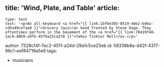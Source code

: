 title: 'Wind, Plate, and Table'
article:
  -
    type: text
    text: '<p>An all-keyboard <a href="{{ link:1bf6e305-0519-40e2-bd6a-cd5a49cefaa0 }}">Grocery Jazz</a> band fronted by Steve Dago. They oftentimes perform in the basement of the <a href="{{ link:70419f48-1ac9-48b9-a9fb-45f9a15ca278 }}">Yakov Tinktur Mall</a>.</p>'
author: 7328c14f-7ec2-4511-a24d-29a1c5ce23eb
id: 58338b8a-d42f-4317-96c1-eef84719a5e9
tags:
  - musicians
